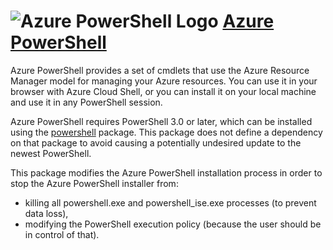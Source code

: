 ﻿# ![Azure PowerShell Logo](https://cdn.rawgit.com/pauby/ChocoPackages/c5b46bdfe07ce816de0ffc3b1366aab4c4e5a240/icons/azurepowershell.png "Azure PowerShell Logo") [Azure PowerShell](https://chocolatey.org/packages/azurepowershell)

Azure PowerShell provides a set of cmdlets that use the Azure Resource Manager model for managing your Azure resources. You can use it in your browser with Azure Cloud Shell, or you can install it on your local machine and use it in any PowerShell session.

Azure PowerShell requires PowerShell 3.0 or later, which can be installed using the [powershell](https://chocolatey.org/packages/powershell) package. This package does not define a dependency on that package to avoid causing a potentially undesired update to the newest PowerShell.

This package modifies the Azure PowerShell installation process in order to stop the Azure PowerShell installer from:
- killing all powershell.exe and powershell_ise.exe processes (to prevent data loss),
- modifying the PowerShell execution policy (because the user should be in control of that).
